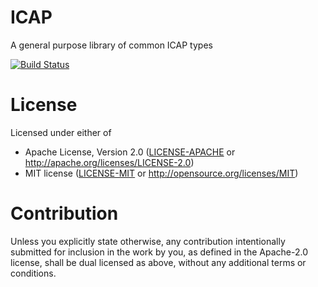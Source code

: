 # ICAP 

A general purpose library of common ICAP types

[![Build Status](https://github.com/ikrivosheev/icap/actions/workflows/tests.yml/badge.svg)](https://github.com/ikrivosheev/icap/actions/workflows/tests.yml)


# License

Licensed under either of

- Apache License, Version 2.0 ([LICENSE-APACHE](LICENSE-APACHE) or http://apache.org/licenses/LICENSE-2.0)
- MIT license ([LICENSE-MIT](LICENSE-MIT) or http://opensource.org/licenses/MIT)

# Contribution

Unless you explicitly state otherwise, any contribution intentionally submitted
for inclusion in the work by you, as defined in the Apache-2.0 license, shall be
dual licensed as above, without any additional terms or conditions.

